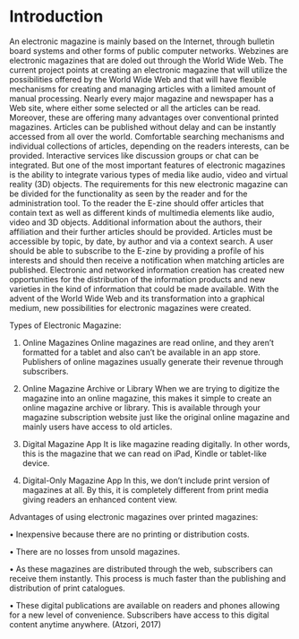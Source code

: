 # Introduction

An electronic magazine is mainly based on the Internet, through bulletin board systems and other forms of public computer networks. Webzines are electronic magazines that are doled out through the World Wide Web. The current project points at creating an electronic magazine that will utilize the possibilities offered by the World Wide Web and that will have flexible mechanisms for creating and managing articles with a limited amount of manual processing. Nearly every major magazine and newspaper has a Web site, where either some selected or all the articles can be read. Moreover, these are offering many advantages over conventional printed magazines. Articles can be published without delay and can be instantly accessed from all over the world. Comfortable searching mechanisms and individual collections of articles, depending on the readers interests, can be provided. Interactive services like discussion groups or chat can be integrated. But one of the most important features of electronic magazines is the ability to integrate various types of media like audio, video and virtual reality \(3D\) objects. The requirements for this new electronic magazine can be divided for the functionality as seen by the reader and for the administration tool. To the reader the E-zine should offer articles that contain text as well as different kinds of multimedia elements like audio, video and 3D objects. Additional information about the authors, their affiliation and their further articles should be provided. Articles must be accessible by topic, by date, by author and via a context search. A user should be able to subscribe to the E-zine by providing a profile of his interests and should then receive a notification when matching articles are published. Electronic and networked information creation has created new opportunities for the distribution of the information products and new varieties in the kind of information that could be made available. With the advent of the World Wide Web and its transformation into a graphical medium, new possibilities for electronic magazines were created.

Types of Electronic Magazine: 

1. Online Magazines Online magazines are read online, and they aren’t formatted for a tablet and also can’t be available in an app store. Publishers of online magazines usually generate their revenue through subscribers. 

2. Online Magazine Archive or Library When we are trying to digitize the magazine into an online magazine, this makes it simple to create an online magazine archive or library. This is available through your magazine subscription website just like the original online magazine and mainly users have access to old articles.

3. Digital Magazine App It is like magazine reading digitally. In other words, this is the magazine that we can read on iPad, Kindle or tablet-like device.

4. Digital-Only Magazine App In this, we don’t include print version of magazines at all. By this, it is completely different from print media giving readers an enhanced content view.

Advantages of using electronic magazines over printed magazines: 

• Inexpensive because there are no printing or distribution costs. 

• There are no losses from unsold magazines. 

• As these magazines are distributed through the web, subscribers can receive them instantly. This process is much faster than the publishing and distribution of print catalogues. 

• These digital publications are available on readers and phones allowing for a new level of convenience. Subscribers have access to this digital content anytime anywhere. \(Atzori, 2017\)


